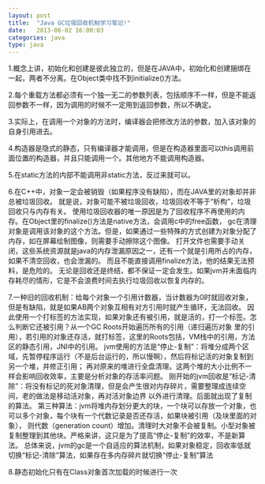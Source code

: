 ```yaml
---
layout: post
title:  "Java GC垃圾回收机制学习笔记!"
date:   2013-06-02 16:00:03
categories: java
type: java
---
```


1.概念上讲，初始化和创建是彼此独立的，但是在JAVA中，初始化和创建捆绑在一起，两者不分离。在Object类中找不到initialize()方法。

2.每个重载方法都必须有一个独一无二的参数列表，包括顺序不一样，但是不能返回参数不一样，因为调用的时候不一定用到返回参数，所以不确定。

3.实际上，在调用一个对象的方法时，编译器会把修改方法的参数，加入该对象的自身引用进去。

4.构造器是隐式的静态，只有编译器才能调用，但是在构造器里面可以this调用前面位置的构造器，并且只能调用一个。其他地方不能调用构造器。

5.在static方法的内部不能调用非static方法，反过来就可以。

6.在C++中，对象一定会被销毁（如果程序没有缺陷），而在JAVA里的对象却并非总被垃圾回收。
  就是说，对象可能不被垃圾回收，垃圾回收不等于“析构”，垃圾回收只与内存有关。
  使用垃圾回收器的唯一原因是为了回收程序不再使用的内存。在Object里的finalize()方法是native方法，会调用c中的free函数，
  gc在清理对象是调用该对象的这个方法。但是，如果通过一些特殊的方式创建为对象分配了内存，如在屏幕绘制图像，则需要手动擦除这个图像。
  打开文件也需要手动关闭，这些系统资源就是java的内存泄漏原因之一，还有一个就是引用所占的内存，如果不清空回收，也会泄漏的。
  而且不能直接调用finalize方法，他的结果无法预料，是危险的。
  无论是回收还是终结，都不保证一定会发生。如果jvm并未面临内存耗尽的情形，它是不会浪费时间去执行垃圾回收以恢复内存的。
  
7.一种旧的回收机制：给每个对象一个引用计数器，当计数器为0时就回收对象，但是有缺陷，就是如果AB两个对象互相有对方引用时就产生循环，无法回收。
  因此使用一个打标签的方法实现，如果对象还有被引用，就是活的，打一个标签。怎么判断它还被引用？从一个GC Roots开始遍历所有的引用（递归遍历对象
  里的引用），若引用的对象还存活，就打标签，这里的Roots包括，VM栈中的引用，方法区的静态引用，JNI中的引用。
  jvm使用的方法是“停止-复制”：将堆分成两个区域，先暂停程序运行（不是后台运行的，所以慢啊），然后将标记活的对象复制到另一个堆，并修正引用；
  再对原来的堆进行全盘清理。这两个堆的大小比例不一样会影响回收效率，主要是分析对象的存活率问题。
  刚开始的jvm回收是“标记-清除”：将没有标记的死对象清理，但是会产生很对内存碎片，需要整理成连续空间，老的做法是移动活对象，再对活对象边界
  以外进行清理。后面就出现了复制的算法。
  第三种算法：jvm将堆内存划分更大的块，一个块可以存放一个对象，也可以多个对象，每个块有一个代数记录是否还存活，如果块被引用（及块里面的对象），
  则代数（generation count）增加。清理时大对象不会被复制。小型对象被复制整理到其他块。严格来讲，这只是为了提高“停止-复制”的效率，不是新算法。
  总体来说，jvm的gc是一个自适应的算法机制，如果对象稳定，回收率低就切换“标记-清除”算法，如果存在多内存碎片就切换“停止-复制”算法
  
8.静态初始化只有在Class对象首次加载的时候进行一次